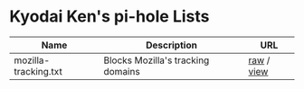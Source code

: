 # Kyodai Ken's pi-hole Lists

| Name | Description | URL |
| ---- | ----------- | --- |
| mozilla-tracking.txt | Blocks Mozilla's tracking domains | [raw](https://raw.githubusercontent.com/KyodaiKen/piholelists/master/mozilla-tracking.txt) / [view](mozilla-tracking.txt) |